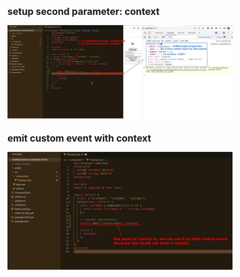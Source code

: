 ## **setup second parameter: context**

![Alt context](pic/01.jpg)

## **emit custom event with context**

![Alt emit](pic/02.jpg)
